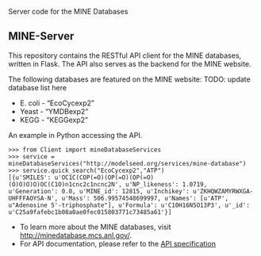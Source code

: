 Server code for the MINE Databases

## MINE-Server

This repository contains the RESTful API client for the MINE databases, written in Flask. The API also serves as the backend for the MINE website.

The following databases are featured on the MINE website:
TODO: update database list here
* E. coli - “EcoCycexp2”
* Yeast - “YMDBexp2”
* KEGG - “KEGGexp2”

An example in Python accessing the API.

	>>> from Client import mineDatabaseServices
	>>> service = mineDatabaseServices("http://modelseed.org/services/mine-database")
	>>> service.quick_search("EcoCycexp2","ATP")
	[{u'SMILES': u'OC1C(COP(=O)(OP(=O)(OP(=O)(O)O)O)O)OC(C1O)n1cnc2c1ncnc2N', u'NP_likeness': 1.0719, u'Generation': 0.0, u'MINE_id': 12815, u'Inchikey': u'ZKHQWZAMYRWXGA-UHFFFAOYSA-N', u'Mass': 506.99574548699997, u'Names': [u'ATP', u"Adenosine 5'-triphosphate"], u'Formula': u'C10H16N5O13P3', u'_id': u'C25a9fafebc1b08a0ae0fec015803771c73485a61'}]

* To learn more about the MINE databases, visit http://minedatabase.mcs.anl.gov/. 
* For API documentation, please refer to the [API specification](http://jamesjeffryes.github.io/MINE-Server/)

